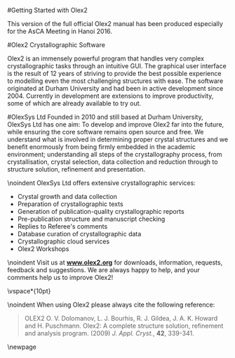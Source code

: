 #Getting Started with Olex2

This version of the full official Olex2 manual has been produced especially for the AsCA Meeting in Hanoi 2016.

#Olex2 Crystallographic Software

Olex2 is an immensely powerful program that handles very complex crystallographic tasks through an intuitive GUI. The graphical user interface is the result of 12 years of striving to provide the best possible experience to modelling even the most challenging structures with ease. The software originated at Durham University and had been in active development since 2004. Currently in development are extensions to improve productivity, some of which are already available to try out.

#OlexSys Ltd
Founded in 2010 and still based at Durham University, OlexSys Ltd has one aim: To develop and improve Olex2 far into the future, while ensuring the core software remains open source and free. We understand what is involved in determining proper crystal structures and we benefit enormously from being firmly embedded in the academic environment; understanding all steps of the crystallography process, from crystallisation, crystal selection, data collection and reduction through to structure solution, refinement and presentation.

\noindent
OlexSys Ltd offers extensive crystallographic services:

- Crystal growth and data collection
- Preparation of crystallographic texts
- Generation of publication-quality crystallographic reports
- Pre-publication structure and manuscript checking
- Replies to Referee's comments
- Database curation of crystallographic data
- Crystallographic cloud services
- Olex2 Workshops

\noindent
Visit us at <b>www.olex2.org</b> for downloads, information, requests, feedback and suggestions. We are always happy to help, and your comments help us to improve Olex2!

\vspace*{10pt}

\noindent When using Olex2 please always cite the following reference:

>OLEX2 O. V. Dolomanov, L. J. Bourhis, R. J. Gildea, J. A. K. Howard and H. Puschmann. Olex2: A complete structure solution, refinement and analysis program. (2009) *J. Appl. Cryst.*, **42**, 339-341.

\newpage
